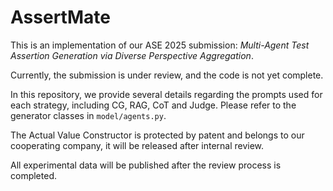 # AssertMate
This is an implementation of our ASE 2025 submission: *Multi-Agent Test Assertion Generation via Diverse Perspective Aggregation*.

Currently, the submission is under review, and the code is not yet complete. 

In this repository, we provide several details regarding the prompts used for each strategy, including CG, RAG, CoT and Judge. Please refer to the generator classes in `model/agents.py`.

The Actual Value Constructor is protected by patent and belongs to our cooperating company, it will be released after internal review.

All experimental data will be published after the review process is completed.
